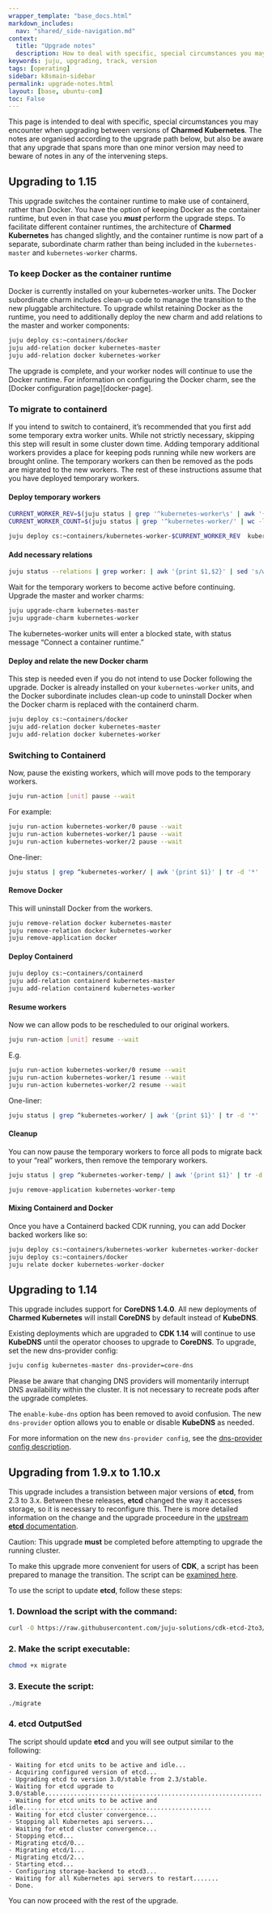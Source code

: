 ```yaml
---
wrapper_template: "base_docs.html"
markdown_includes:
  nav: "shared/_side-navigation.md"
context:
  title: "Upgrade notes"
  description: How to deal with specific, special circumstances you may encounter when upgrading between versions of Kubernetes.
keywords: juju, upgrading, track, version
tags: [operating]
sidebar: k8smain-sidebar
permalink: upgrade-notes.html
layout: [base, ubuntu-com]
toc: False
---
```


This page is intended to deal with specific, special circumstances you may
encounter when upgrading between versions of **Charmed Kubernetes**.
The notes are organised according to the upgrade path below, but also be aware that any
upgrade that spans more than one minor version may need to beware of notes in
any of the intervening steps.

<a  id="1.15"> </a>

## Upgrading to 1.15

This upgrade switches the container runtime to make use of containerd, rather
than Docker. You have the option of keeping Docker as the container runtime,
but even in that case you ***must*** perform the upgrade steps. To facilitate
different container runtimes, the architecture of **Charmed Kubernetes** has
changed slightly, and the container runtime is now part of a separate,
subordinate charm rather than being included in the `kubernetes-master` and
`kubernetes-worker` charms.

### To keep Docker as the container runtime

Docker is currently installed on your kubernetes-worker units. The Docker subordinate
charm includes clean-up code to manage the transition to the new pluggable architecture.
To upgrade whilst retaining Docker as the runtime, you need to additionally deploy the new charm
and add relations to the master and worker components:

```bash
juju deploy cs:~containers/docker
juju add-relation docker kubernetes-master
juju add-relation docker kubernetes-worker
```

The upgrade is complete, and your worker nodes will continue to use the Docker runtime.
For information on configuring the Docker charm, see the [Docker configuration page][docker-page].

### To migrate to containerd

If you intend to switch to containerd, it’s recommended that you first add some
temporary extra worker units. While not strictly necessary, skipping this step will result
in some cluster down time. Adding temporary additional workers provides a place for keeping pods running while new workers are brought online. The temporary workers can then be removed as the pods are migrated to the new workers. The rest of these instructions assume that you have deployed temporary workers.

#### Deploy temporary workers
```bash
CURRENT_WORKER_REV=$(juju status | grep '^kubernetes-worker\s' | awk '{print $7}')
CURRENT_WORKER_COUNT=$(juju status | grep '^kubernetes-worker/' | wc -l | sed -e 's/^[ \t]*//')

juju deploy cs:~containers/kubernetes-worker-$CURRENT_WORKER_REV  kubernetes-worker-temp -n $CURRENT_WORKER_COUNT
```

#### Add necessary relations
```bash
juju status --relations | grep worker: | awk '{print $1,$2}' | sed 's/worker:/worker-temp:/g' | xargs -n2 juju relate
```
Wait for the temporary workers to become active before continuing.
Upgrade the master and worker charms:
```bash
juju upgrade-charm kubernetes-master
juju upgrade-charm kubernetes-worker
```

The kubernetes-worker units will enter a blocked state, with status message
“Connect a container runtime.”

#### Deploy and relate the new Docker charm

This step is needed even if you do not intend to use Docker following the
upgrade. Docker is already installed on your `kubernetes-worker` units, and
the Docker subordinate includes clean-up code to uninstall Docker when the
Docker charm is replaced with the containerd charm.

```bash
juju deploy cs:~containers/docker
juju add-relation docker kubernetes-master
juju add-relation docker kubernetes-worker
```

### Switching to Containerd

Now, pause the existing workers, which will move pods to the temporary workers.

```bash
juju run-action [unit] pause --wait
```

For example:
```bash
juju run-action kubernetes-worker/0 pause --wait
juju run-action kubernetes-worker/1 pause --wait
juju run-action kubernetes-worker/2 pause --wait
```

One-liner:
```bash
juju status | grep ^kubernetes-worker/ | awk '{print $1}' | tr -d '*' | xargs -n1 -I '{}' juju run-action {} pause --wait
```

#### Remove Docker

This will uninstall Docker from the workers.

```bash
juju remove-relation docker kubernetes-master
juju remove-relation docker kubernetes-worker
juju remove-application docker
```

#### Deploy Containerd

```bash
juju deploy cs:~containers/containerd
juju add-relation containerd kubernetes-master
juju add-relation containerd kubernetes-worker
```

#### Resume workers
Now we can allow pods to be rescheduled to our original workers.

```bash
juju run-action [unit] resume --wait
```

E.g.
```bash
juju run-action kubernetes-worker/0 resume --wait
juju run-action kubernetes-worker/1 resume --wait
juju run-action kubernetes-worker/2 resume --wait
```

One-liner:
```bash
juju status | grep ^kubernetes-worker/ | awk '{print $1}' | tr -d '*' | xargs -n1 -I '{}' juju run-action {} resume --wait
```

#### Cleanup

You can now pause the temporary workers to force all pods to migrate back
to your “real” workers, then remove the temporary workers.

```bash
juju status | grep ^kubernetes-worker-temp/ | awk '{print $1}' | tr -d '*' | xargs -n1 -I '{}' juju run-action {} pause --wait

juju remove-application kubernetes-worker-temp
```


#### Mixing Containerd and Docker


Once you have a Containerd backed CDK running, you can add Docker backed
workers like so:

```bash
juju deploy cs:~containers/kubernetes-worker kubernetes-worker-docker
juju deploy cs:~containers/docker
juju relate docker kubernetes-worker-docker
```

<a  id="1.14"> </a>

## Upgrading to 1.14

This upgrade includes support for **CoreDNS 1.4.0**. All new deployments of
**Charmed Kubernetes** will install **CoreDNS** by default instead of **KubeDNS**.

Existing deployments which are upgraded to **CDK 1.14** will continue to use
**KubeDNS** until the operator chooses to upgrade to **CoreDNS**. To upgrade,
set the new dns-provider config:


```bash
juju config kubernetes-master dns-provider=core-dns
```

Please be aware that changing DNS providers will momentarily interrupt DNS
availability within the cluster. It is not necessary to recreate pods after the
upgrade completes.

The `enable-kube-dns` option has been removed to avoid confusion. The new
`dns-provider` option allows you to enable or disable **KubeDNS** as needed.

For more information on the new `dns-provider config`, see the
[dns-provider config description][dns-provider-config].

<a  id="1.10"> </a>

## Upgrading from 1.9.x to 1.10.x

This upgrade includes a transistion between major versions of **etcd**, from 2.3 to 3.x. Between these releases, **etcd** changed the way it accesses storage, so it is necessary to reconfigure this. There is more detailed information on the change and the upgrade proceedure in the [upstream **etcd** documentation][etcd-upgrade].


<div class="p-notification--caution">
  <p markdown="1" class="p-notification__response">
    <span class="p-notification__status">Caution:</span>
    This upgrade <strong>must</strong> be completed before attempting to upgrade the running cluster.
  </p>
</div>

To make this upgrade more convenient for users of **CDK**, a script has been prepared to manage the transition. The script can be [examined here][script].

To use the script to update **etcd**, follow these steps:

### 1. Download the script with the command:

```bash
curl -O https://raw.githubusercontent.com/juju-solutions/cdk-etcd-2to3/master/migrate
```
### 2. Make the script executable:

```bash
chmod +x migrate
```
### 3. Execute the script:

```bash
./migrate
```
### 4. etcd OutputSed

The script should update **etcd** and you will see output similar to the following:
```no-highlight
· Waiting for etcd units to be active and idle...
· Acquiring configured version of etcd...
· Upgrading etcd to version 3.0/stable from 2.3/stable.
· Waiting for etcd upgrade to 3.0/stable............................................................
· Waiting for etcd units to be active and idle....................................................
· Waiting for etcd cluster convergence...
· Stopping all Kubernetes api servers...
· Waiting for etcd cluster convergence...
· Stopping etcd...
· Migrating etcd/0...
· Migrating etcd/1...
· Migrating etcd/2...
· Starting etcd...
· Configuring storage-backend to etcd3...
· Waiting for all Kubernetes api servers to restart.......
· Done.
```


You can now proceed with the rest of the upgrade.

<!--LINKS-->

[etcd-upgrade]: https://github.com/etcd-io/etcd/blob/master/Documentation/upgrades/upgrade_3_0.md
[script]: https://raw.githubusercontent.com/juju-solutions/cdk-etcd-2to3/master/migrate
[dns-provider-config]: https://github.com/juju-solutions/kubernetes/blob/5f4868af82705a0636680a38d7f3ea760d35dadb/cluster/juju/layers/kubernetes-master/config.yaml#L58-L67
